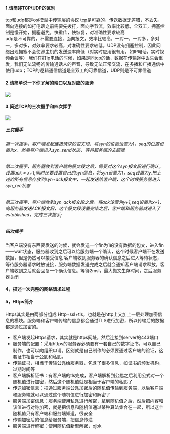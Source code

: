 #### 1.请简述TCP\UDP的区别
tcp和udp都是osi模型中传输层的协议
tcp是可靠的，传送数据无差错，不丢失，面向连接的如打电话之前需要先拨打，面向字节流，效率比较低，全双工，拥塞控制是慢开始，拥塞避免，快重传，快恢复，对准确性要求较高<br>
udp是不可靠的，不需要连接，面向报文，效率比较高，一对一，一对多，多对一，多对多，对效率要求较高，对准确性要求较低。UDP没有拥塞控制，因此网络出现拥塞不会使源主机的发送速率降低（对实时应用很有用，如IP电话，实时视频会议等）
我们在打ip电话的时候，如果是同tcp的话，数据在传输途中丢失会重发，我们无法流畅的传输通话人的声音，导致无法正常交流，在多播和广播通信中使用udp；TCP的逻辑通信信道是全双工的可靠信道，UDP则是不可靠信道
#### 2.请简单说一下你了解的端口以及对应的服务
![](https://pic1.zhimg.com/80/v2-e584c505e895441d7b52c8f3c02c9770_hd.jpg)
#### 3.简述TCP的三次握手和四次挥手
![](https://pic2.zhimg.com/v2-8720bd64871a5452df583fdab8207d64_r.jpg)
##### 三次握手
###### 第一次握手，客户端发起连接请求的包文段，将syn的位置设置为1，seq的位置设置为x，然后客户端进入syn_send状态，等待服务端的去额嗯
###### 第二次握手，服务器收到客户端的报文段之后，需要对这个syn报文段进行确认，设置ack = x+1;同时还要设置自己的syn信息，将syn设置为1，seq设置为y.把上述的所有信息存放到syn+ack报文中，一起发送给客户端，这个时候服务器进入syn_rec状态
###### 第三次握手，客户端收到syn_ack报文段之后。将ack设置为y+1,seq设置为x+1，向服务器发送ACK报文段，这个报文段设置完毕之后，客户端和服务器就进入了established，完成三次握手;
##### 四次挥手
当客户端没有东西要发送的时候，就会发送一个fin为1的没有数据的包文，进入fin——wait状态，服务器收到之后可以给服务端一个确认，这个时候客户端不在发送数据，但是仍然可以接受信息
客户端收到服务器的确认信息之后进入等待状态，等待服务器请求时放链接，服务端数据发送完成之后就会通知客户端请求释放，客户端收到之后就会回复一个确认信息。等待2msl，最大搬文生存时间，之后服务器关闭
#### 4，描述一次完整的网络请求过程
#### 5，Https简介
Https其实是由两部分组成 Http+ssl+tls，也就是在http上又加上一层处理加密信息的模块。服务端和客户端传输的信息都会通过TLS进行加密，所以传输后的数据都是通过加密的。
* 客户端发起Https请求，其实就是https网址，然后连接到server的443端口
* 服务端的配置：采用https的服务器必须要有一套自己的数字证书，可以自己制作，也可以向组织申请。区别就是自己制作的必须要通过客户端的验证，这套证书相当于公匙和私匙。
* 传输证书，相当于传输公匙给服务器，包含了很多信息，如证书的颁发机构，过期时间等
* 客户端解析证书：有客户端的tls完成，客户端解析到公匙之后利用公式对一个随机值进行加密，然后这个随机值就是相当于客户端的私匙了
* 传送加密信息：把通过服务端公匙加密后的随机值传输到服务端，以后客户端和服务端就可以通过这个随机值进行加密和解密了
* 服务端加密信息：服务端使用私匙进行解密，拿到随机值之后，然后把内容和该值进行对称加密，就是把信息和随机值通过某种算法集合在一起，所以这个随机值只有客户端和服务端知道，很安全
* 传输加密后的信息给服务端，把信息传递
* 服务端进行解密：使用随机值新型解密，ojbk
